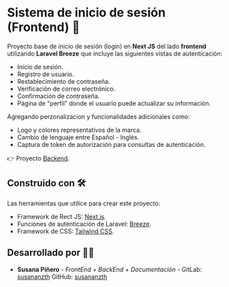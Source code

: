 # Sistema de inicio de sesión (Frontend) 📲

Proyecto base de inicio de sesión (login) en **Next JS** del lado **frontend** utilizando **Laravel Breeze** que incluye las siguientes vistas de autenticación:
* Inicio de sesión.
* Registro de usuario.
* Restablecimiento de contraseña.
* Verificación de correo electrónico.
* Confirmación de contraseña.
* Página de "perfil" donde el usuario puede actualizar su información.

Agregando perzonalizacion y funcionalidades adicionales como:
* Logo y colores representativos de la marca.
* Cambio de lenguaje entre Español - Inglés.
* Captura de token de autorización para consultas de autenticación.

👉 Proyecto [Backend](https://github.com/susananzth/laravel-login-backend-api).
## Construido con 🛠️

Las herramientas que utilice para crear este proyecto:

* Framework de Rect JS: [Next.js](https://nextjs.org).
* Funciones de autenticación de Laravel: [Breeze](https://laravel.com/docs/10.x/starter-kits#breeze-and-next).
* Framework de CSS: [Tailwind CSS](https://tailwindcss.com/).

## Desarrollado por 👩‍💻

* **Susana Piñero** - *FrontEnd + BackEnd + Documentación* - GitLab: [susananzth](https://gitlab.com/susananzth) GitHub: [susananzth](https://github.com/susananzth)